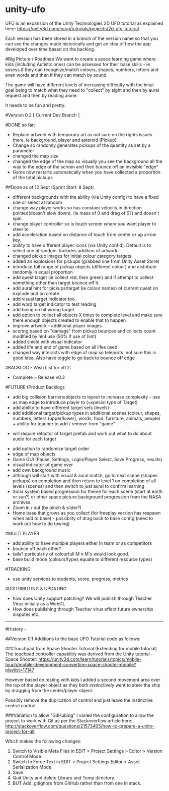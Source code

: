 # unity-ufo

UFO is an expansion of the Unity Technologies 2D UFO tutorial as explained here:
https://unity3d.com/learn/tutorials/projects/2d-ufo-tutorial

Each version has been stored in a branch of the version name so that you can see the changes made historically and get an idea of how the app developed over time based on the backlog.

#Big Picture / Roadmap
We want to create a space learning game where kids (including Autistic ones) can be assessed for their base skills - ie assess if they can recognize/match colours, shapes, numbers, letters and even words and then if they can match by sound.

The game will have different levels of increasing difficulty with the inital goal being to match what they need to "collect" by sight and then by aural request and then by reading alone.

It needs to be fun and pretty.

#Version 0.2 [ Current Dev Branch ]

#DONE so far:
* Replace artwork with temporary art as not sure on the rights issues there. ie background, player and asteroid (Pickup)
* Change so randomly generates pickups of the quantity as set by a parameter
* changed the map size
* changed the edge of the map so visually you see the background all the way to the edge of the screen and then bounce off an invisible "edge"
* Game now restarts automatically when you have collected a proportion of the total pickups

##Done as of 12 Sept (Sprint Start: 8 Sept)
* different backgrounds with the ability (via Unity config) to have a fixed one or select at random
* change way player works so has constant velocity in direction pointed(doesn't slow down). (ie mass of 0 and drag of 0?) and doesn't spin. 
* change player controller so is touch screen where you want player to steer to
* add acceleration based on distance of touch from center or up arrow key.
* ability to have different player icons (via Unity confid).  Default is to select one at random.  Includes addition of artwork.
* changed pickup images for initial colour category targets
* added an explosions for pickups (grabbed one from Unity Asset Store)
* introduce full range of pickup objects (different colour) and distribute randomly in equal proportion
* add quest target (ie collect red, then green) and if attempt to collect something other than target bounce off it.  
* add aural hint for pickups/target (ie colour names) of current quest on explode and on create.
* add visual target indicator too.
* add word target indicator to test reading
* add boing on hit wrong target
* add option to collect all objects X times to complete level and make sure there enough objects created to enable that to happen
* improve artwork - additional player images
* scoring based on "damage" from pickup bounces and collects count modified by hint use (50% if use of hint)
* added shield with visual indicator
* added life and end of game based on all lifes used
* changed way interacts with edge of map so teleports..not sure this is good idea. Also have toggle to go back to bounce off edge

#BACKLOG - Wish List for v0.2:
* Complete = Release v0.2

#FUTURE (Product Backlog):
* add big collision barriers/objects to layout to increase complexity - use as map edge to introduce player to (=special type of Target)
* add ability to have different target sets (levels) 
* add additional target/pickup types in additional scenes (colour, shapes, numbers, letters (upper/lower), words, food, furniture, animals, people) + ability for teacher to add / remove from "game"
 - will require refactor of target prefab and work out what to do about audio for each target
* add option to randomise target order 
* edge of map objects
* Game GUI (Pause, Settings, Login/Player Select, Save Progress, results)
* visual indicator of game over
* add own background music
* although will start with visual & aural match, go to next scene (shapes pickups) on completion and then return to level 1 on completion of all levels (scenes) and then switch to just aural to confirm learning
* Solar system based progression for theme for each scene (start at earth or sun?) or other space picture background progression from the NASA archives. 
* Zoom in / out (by pinch & slider?)
* Home base that grows as you collect (for freeplay version has respawn when add to base) - possiblity of drag back to base config (need to work out how to do towing)

#MULTI PLAYER
* add ability to have multiple players either in team or as competitors
* bounce off each other?
* tails? particularly of colourfull M n M's would look good.
* base build mode (colours/types equate to different resource types)

#TRACKING
* use unity services to students, score, progress, metrics

#DISTRIBUTING & UPDATING 
* how does Unity support patching? We will publish through Teacher Virus initially as a WebGL
* How does publishing through Teacher virus effect future ownership disputes etc.

---

#History - 

##Version 0.1
Additions to the base UFO Tutorial code as follows:

###Touchpad from Space Shooter Tutorial (Extending for mobile tutorial)
The touchpad controller capability was derived from the Unity tutorial - Space Shooter:
https://unity3d.com/learn/tutorials/topics/mobile-touch/mobile-development-converting-space-shooter-mobile?playlist=17147

However based on testing with kids I added a second movement area over the top of the player object as they both instinctively went to steer the ship by dragging from the center/player object. 

Possibly remove the duplication of control and just leave the instinctive central control.

###Variation to allow "GitHubing"
I varied the configuration to allow the project to work with Git as per the Stackoverflow article here:
http://stackoverflow.com/questions/21573405/how-to-prepare-a-unity-project-for-git

Which makes the following changes:
1. Switch to Visible Meta Files in EDIT > Project Settings > Editor > Version Control Mode
2. Switch to Force Text in EDIT > Project Settings Editor > Asset Serialization Mode
3. Save 
4. Quit Unity and delete Library and Temp directory.
5. BUT Add .gitignore from GitHub rather than from one in stack.




